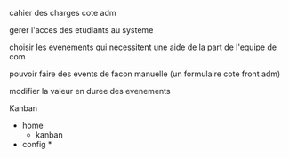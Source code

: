 cahier des charges cote adm

gerer l'acces des etudiants au systeme

choisir les evenements qui necessitent une aide de la part de l'equipe de com

pouvoir faire des events de facon manuelle (un formulaire cote front adm)

modifier la valeur en duree des evenements

Kanban

* home
	* kanban
* config
	* 